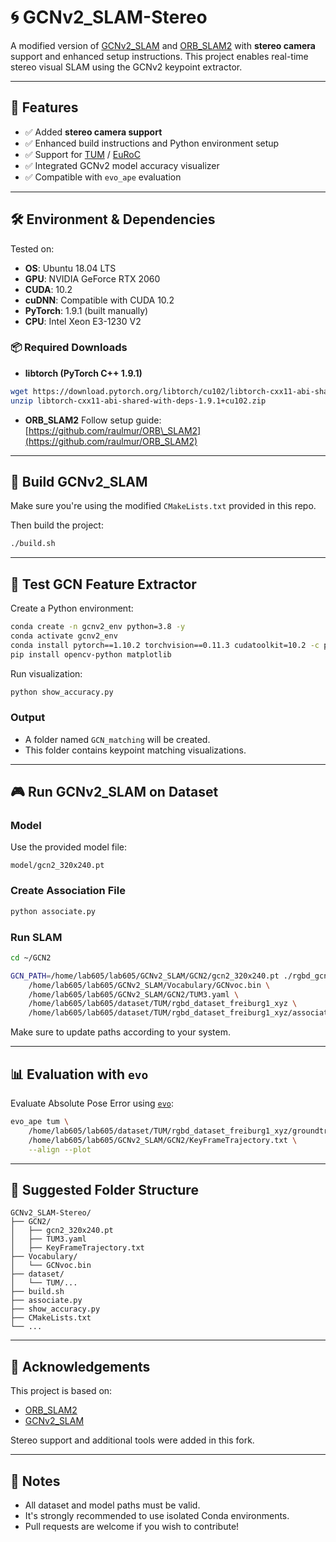 # 🌀 GCNv2\_SLAM-Stereo

A modified version of [GCNv2\_SLAM](https://github.com/jiexiong2016/GCNv2_SLAM) and [ORB\_SLAM2](https://github.com/raulmur/ORB_SLAM2) with **stereo camera** support and enhanced setup instructions.
This project enables real-time stereo visual SLAM using the GCNv2 keypoint extractor.

---

## 🚀 Features

* ✅ Added **stereo camera support**
* ✅ Enhanced build instructions and Python environment setup
* ✅ Support for [TUM](https://vision.in.tum.de/data/datasets/rgbd-dataset) / [EuRoC](https://projects.asl.ethz.ch/datasets/doku.php?id=kmavvisualinertialdatasets)
* ✅ Integrated GCNv2 model accuracy visualizer
* ✅ Compatible with `evo_ape` evaluation

---

## 🛠 Environment & Dependencies

Tested on:

* **OS**: Ubuntu 18.04 LTS
* **GPU**: NVIDIA GeForce RTX 2060
* **CUDA**: 10.2
* **cuDNN**: Compatible with CUDA 10.2
* **PyTorch**: 1.9.1 (built manually)
* **CPU**: Intel Xeon E3-1230 V2

### 📦 Required Downloads

* **libtorch (PyTorch C++ 1.9.1)**

```bash
wget https://download.pytorch.org/libtorch/cu102/libtorch-cxx11-abi-shared-with-deps-1.9.1+cu102.zip
unzip libtorch-cxx11-abi-shared-with-deps-1.9.1+cu102.zip
```

* **ORB\_SLAM2**
  Follow setup guide: [https://github.com/raulmur/ORB\_SLAM2](https://github.com/raulmur/ORB_SLAM2)

---

## 🔧 Build GCNv2\_SLAM

Make sure you're using the modified `CMakeLists.txt` provided in this repo.

Then build the project:

```bash
./build.sh
```

---

## 🥪 Test GCN Feature Extractor

Create a Python environment:

```bash
conda create -n gcnv2_env python=3.8 -y
conda activate gcnv2_env
conda install pytorch==1.10.2 torchvision==0.11.3 cudatoolkit=10.2 -c pytorch
pip install opencv-python matplotlib
```

Run visualization:

```bash
python show_accuracy.py
```

### Output

* A folder named `GCN_matching` will be created.
* This folder contains keypoint matching visualizations.

---

## 🎮 Run GCNv2\_SLAM on Dataset

### Model

Use the provided model file:

```
model/gcn2_320x240.pt
```

### Create Association File

```bash
python associate.py
```

### Run SLAM

```bash
cd ~/GCN2

GCN_PATH=/home/lab605/lab605/GCNv2_SLAM/GCN2/gcn2_320x240.pt ./rgbd_gcn \
    /home/lab605/lab605/GCNv2_SLAM/Vocabulary/GCNvoc.bin \
    /home/lab605/lab605/GCNv2_SLAM/GCN2/TUM3.yaml \
    /home/lab605/lab605/dataset/TUM/rgbd_dataset_freiburg1_xyz \
    /home/lab605/lab605/dataset/TUM/rgbd_dataset_freiburg1_xyz/association.txt
```

Make sure to update paths according to your system.

---

## 📊 Evaluation with `evo`

Evaluate Absolute Pose Error using [`evo`](https://github.com/MichaelGrupp/evo):

```bash
evo_ape tum \
    /home/lab605/lab605/dataset/TUM/rgbd_dataset_freiburg1_xyz/groundtruth.txt \
    /home/lab605/lab605/GCNv2_SLAM/GCN2/KeyFrameTrajectory.txt \
    --align --plot
```

---

## 📁 Suggested Folder Structure

```
GCNv2_SLAM-Stereo/
├── GCN2/
│   ├── gcn2_320x240.pt
│   ├── TUM3.yaml
│   ├── KeyFrameTrajectory.txt
├── Vocabulary/
│   └── GCNvoc.bin
├── dataset/
│   └── TUM/...
├── build.sh
├── associate.py
├── show_accuracy.py
├── CMakeLists.txt
└── ...
```

---

## 🙏 Acknowledgements

This project is based on:

* [ORB\_SLAM2](https://github.com/raulmur/ORB_SLAM2)
* [GCNv2\_SLAM](https://github.com/jiexiong2016/GCNv2_SLAM)

Stereo support and additional tools were added in this fork.

---

## 📌 Notes

* All dataset and model paths must be valid.
* It's strongly recommended to use isolated Conda environments.
* Pull requests are welcome if you wish to contribute!

